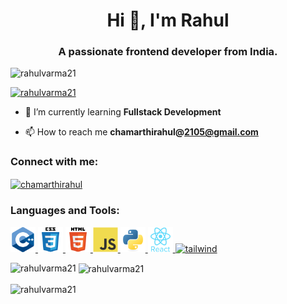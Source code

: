 <h1 align="center">Hi 👋, I'm Rahul</h1>
<h3 align="center">A passionate frontend developer from India.</h3>

<p align="left"> <img src="https://komarev.com/ghpvc/?username=rahulvarma21&label=Profile%20views&color=0e75b6&style=flat" alt="rahulvarma21" /> </p>

<p align="left"> <a href="https://github.com/ryo-ma/github-profile-trophy"><img src="https://github-profile-trophy.vercel.app/?username=rahulvarma21" alt="rahulvarma21" /></a> </p>

- 🌱 I’m currently learning **Fullstack Development**

- 📫 How to reach me **chamarthirahul@2105@gmail.com**

<h3 align="left">Connect with me:</h3>
<p align="left">
<a href="https://instagram.com/chamarthirahul" target="blank"><img align="center" src="https://raw.githubusercontent.com/rahuldkjain/github-profile-readme-generator/master/src/images/icons/Social/instagram.svg" alt="chamarthirahul" height="30" width="40" /></a>
</p>

<h3 align="left">Languages and Tools:</h3>
<p align="left"> <a href="https://www.w3schools.com/cpp/" target="_blank" rel="noreferrer"> <img src="https://raw.githubusercontent.com/devicons/devicon/master/icons/cplusplus/cplusplus-original.svg" alt="cplusplus" width="40" height="40"/> </a> <a href="https://www.w3schools.com/css/" target="_blank" rel="noreferrer"> <img src="https://raw.githubusercontent.com/devicons/devicon/master/icons/css3/css3-original-wordmark.svg" alt="css3" width="40" height="40"/> </a> <a href="https://www.w3.org/html/" target="_blank" rel="noreferrer"> <img src="https://raw.githubusercontent.com/devicons/devicon/master/icons/html5/html5-original-wordmark.svg" alt="html5" width="40" height="40"/> </a> <a href="https://developer.mozilla.org/en-US/docs/Web/JavaScript" target="_blank" rel="noreferrer"> <img src="https://raw.githubusercontent.com/devicons/devicon/master/icons/javascript/javascript-original.svg" alt="javascript" width="40" height="40"/> </a> <a href="https://www.python.org" target="_blank" rel="noreferrer"> <img src="https://raw.githubusercontent.com/devicons/devicon/master/icons/python/python-original.svg" alt="python" width="40" height="40"/> </a> <a href="https://reactjs.org/" target="_blank" rel="noreferrer"> <img src="https://raw.githubusercontent.com/devicons/devicon/master/icons/react/react-original-wordmark.svg" alt="react" width="40" height="40"/> </a> <a href="https://tailwindcss.com/" target="_blank" rel="noreferrer"> <img src="https://www.vectorlogo.zone/logos/tailwindcss/tailwindcss-icon.svg" alt="tailwind" width="40" height="40"/> </a> </p>

<p><img align="left" src="https://github-readme-stats.vercel.app/api/top-langs?username=rahulvarma21&show_icons=true&locale=en&layout=compact" alt="rahulvarma21" /></p>

<p>&nbsp;<img align="center" src="https://github-readme-stats.vercel.app/api?username=rahulvarma21&show_icons=true&locale=en" alt="rahulvarma21" /></p>

<p><img align="center" src="https://github-readme-streak-stats.herokuapp.com/?user=rahulvarma21&" alt="rahulvarma21" /></p>
